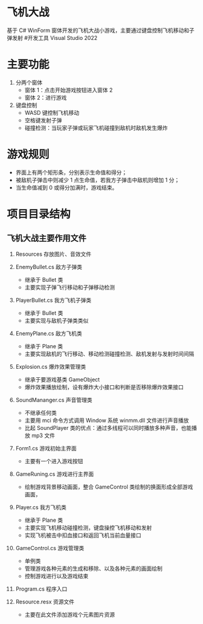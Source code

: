 # 飞机大战

基于 C# WinForm 窗体开发的飞机大战小游戏，主要通过键盘控制飞机移动和子弹发射 #开发工具
Visual Studio 2022

# 主要功能

1. 分两个窗体
   - 窗体 1：点击开始游戏按钮进入窗体 2
   - 窗体 2：进行游戏
2. 键盘控制
   - WASD 键控制飞机移动
   - 空格键发射子弹
   - 碰撞检测：当玩家子弹或玩家飞机碰撞到敌机时敌机发生爆炸

# 游戏规则

- 界面上有两个矩形条，分别表示生命值和得分；
- 被敌机子弹击中则减少 1 点生命值，若我方子弹击中敌机则增加 1 分；
- 当生命值减到 0 或得分加满时，游戏结束。

# 项目目录结构

## 飞机大战主要作用文件

1. Resources 存放图片、音效文件
2. EnemyBullet.cs 敌方子弹类
   - 继承于 Bullet 类
   - 主要实现子弹飞行移动和子弹移动检测
3. PlayerBullet.cs 我方飞机子弹类
   - 继承于 Bullet 类
   - 主要实现与敌机子弹类类似
4. EnemyPlane.cs 敌方飞机类
   - 继承于 Plane 类
   - 主要实现敌机的飞行移动、移动检测碰撞检测、敌机发射与发射时间间隔
5. Explosion.cs 爆炸效果管理类
   - 继承于要游戏基类 GameObject
   - 爆炸效果播放绘制，设有爆炸大小接口和判断是否移除爆炸效果接口
6. SoundMananger.cs 声音管理类
   - 不继承任何类
   - 主要用 mci 命令方式调用 Window 系统 winmm.dll 文件进行声音播放
   - 比起 SoundPlayer 类的优点：通过多线程可以同时播放多种声音，也能播放 mp3 文件
7. Form1.cs 游戏初始主界面
   - 主要有一个进入游戏按钮
8. GameRuning.cs 游戏进行主界面

   - 绘制游戏背景移动画面，整合 GameControl 类绘制的换面形成全部游戏画面，

9. Player.cs 我方飞机类
   - 继承于 Plane 类
   - 主要实现飞机移动碰撞检测，键盘操控飞机移动和发射
   - 实现飞机被击中扣血接口和返回飞机当前血量接口
10. GameControl.cs 游戏管理类
    - 单例类
    - 管理游戏各种元素的生成和移除、以及各种元素的画面绘制
    - 控制游戏进行以及游戏结束
11. Program.cs 程序入口
12. Resource.resx 资源文件
    - 主要在此文件添加游戏个元素图片资源





